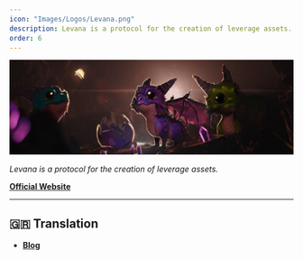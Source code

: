 ```yaml
---
icon: "Images/Logos/Levana.png"
description: Levana is a protocol for the creation of leverage assets.
order: 6
---
```


![](../Images/Covers/Levana.png)

_Levana is a protocol for the creation of leverage assets._

[**Official Website**](https://levana.finance/)

---

## 🇬🇷 Translation

- [**Blog**](https://medium.com/@levanagreece)
